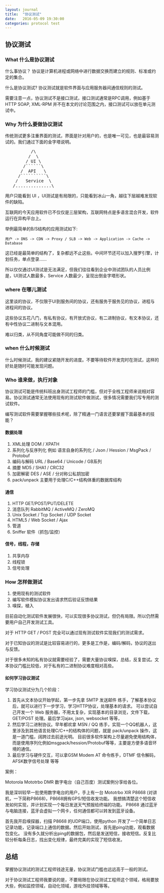 ```yaml
---
layout: journal
title:  "协议测试"
date:   2016-05-09 19:30:00
categories: protocol test
---
```


协议测试
-----


### What 什么是协议测试

什么事协议？ 协议是计算机进程或网络中进行数据交换而建立的规则、标准或约定的集合。

什么是协议测试? 协议测试就是软件界面与应用服务器间通信规则的测试。

需要注意一点，协议测试不是接口测试，接口测试通常是RPC调用，例如基于HTTP SOAP, XML-RPM 并不在本文的讨论范围之内，接口测试可以放在单元测试中。


### Why 为什么要做协议测试

传统测试更多注重界面的测试，界面是针对用户的，也是唯一可见，也是最容易测试的。我们通过下面的金字塔说明。

<pre>
          /\
         /  \ 
        / UI \
       /``````\
      /  API   \
     /``````````\
    /   Service  \
   /..............\
</pre>

用户只能看到 UI ，UI测试是有局限的，只能看到冰山一角，越往下层越难发现软件的缺陷。

互联网的今天应用软件已不仅仅是三层架构，互联网特点是多语言混合开发，软件运行在异构平台上。

举例最简单的B/S结构的应用测试如下:

```
用户 -> DNS -> CDN -> Proxy / SLB -> Web -> Application -> Cache -> Database
```

这已经是最简单的结构了，复杂都远不止这些。中间环节还可以加入搜罗引擎，计划任务，单点登录......

所以仅仅通过UI测试是无法满足，但我们往往看到企业中测试团队的人员比例是，UI测试人数最多，Service 人数最少，呈现出倒金字塔形状。

### where 在哪儿测试

这里谈的协议，不仅限于UI到服务间的协议，还有服务于服务见的协议，进程与进程间的协议。

这些协议五花八门，有私有协议，有开放式协议，有二进制协议，有文本协议，还有中性协议二进制与文本混用。

难以归类，从不同角度可能做不同的归类。


### when 什么时候测试

什么时候测试，我的建议紧随开发的进度。不要等待软件开发完时在测试，这样的好处是随时可能发现问题。


### Who 谁来做，执行对象

协议测试可能是传统科班出身测试工程师的门槛，但对于全栈工程师来说相对容易。协议测试通常无法使用现有的测试软件做测试，很多情况需要我们写专用的测试软件。

编写测试软件需要掌握哪些技术呢，除了精通一门语言还要掌握下面最基本的技能？

#### 数据处理

1. XML处理 DOM / XPATH 
1. 系列化与反序列化 例如 语言自身的系列化 / Json / Hession / MsgPack / Protobuf
1. 编码与解码 URL / Base64 / Unicode / GB系列
1. 摘要 MD5 / SHA1 / CRC32
1. 加密解密 DES / ASE / 分对称公私钥加密
1. pack/unpack 主要用于处理C/C++结构体重的数据库结构

#### 通信

1. HTTP GET/POST/PUT/DELETE
1. 消息队列 RabbitMQ / ActiveMQ / ZeroMQ
1. Unix Socket / Tcp Socket / UDP Socket
1. HTML5 / Web Socket / Ajax
1. 管道
1. Sniffer 软件（抓包/监控）

#### 信号，线程，存储

1. 共享内存
1. 线程锁
1. 信号处理

### How 怎样做测试

1. 使用现有的测试软件
1. 编写软件模拟协议发出请求然后验证反馈结果
1. 嗅探，植入

目前自动化测试软件发展很快，可以实现很多协议测试，但仍有局限。所以仍然需要用户自己开发测试工具。

对于 HTTP GET / POST 完全可以通过现有测试软件实现我们的测试需求。

对于已知协议的测试是比较容易进行的，更多是工作是，编码/解码，协议的送出与反馈。

对于很多未知的私有协议就需要经验了，需要大量协议嗅探，总结，反复尝试。文本协议门槛比较低，对于私有的二进制协议难度相对高些。

#### 如何学习协议测试

学习协议测试分为几个阶段：

1. 首先从文本协议开始学起，第一步先拿 SMTP 发送邮件 练手，了解基本协议后，就可以进行下一步学习，学习HTTP协议，处理基本的请求。
可以尝试自己开发一个 Web 服务器，不用太复杂，实现基本的目录浏览，文件下载，GET/POST 处理。最后学习ajax, json, websocket 等等，
1. 然后学习二进制协议。早年都欢拿 MSN / QQ 练手，实现一个QQ机器人，这里涉及到其他语言处理C/C++的结构体的问题，就是 pack/unpack 操作，这是一道门槛，阔跨过去前途光明。
目前很多软件架构上尽量避免使用结构体，而是使用序列化例如msgpack/hession/Protobuf等等，主要是方便多语音环境的通信。
1. 最后学习与硬件交互，可以拿GSM Modem AT 命令练手，DTMF 信令解码，AFSK数字信号处理 等等

案例：

Motorola Mototrbo DMR 数字电台（自己百度）测试案例分享给各位。

我是深圳较早一批使用数字电台的用户，手上有一台 Mototrbo XIR P8668 (对讲机，一下简称P8668)，P8668拥有GPS/短信收发功能。
我想搞清楚这个短信收发如何实现，并计划实现一个每日发送天气预报给终端的功能。
P8668 通过蓝牙与电脑连接，蓝牙会虚拟一个网卡，任何通信都可以转发到蓝牙设备。

首先我开启嗅探器，扫描 P8668 的UDP端口，使用python 开发了一个简单日志记录功能，记录端口上通信的数据。然后开始测试，首先是ping功能，观看数据包变化。
没有多久就分析出ping的数据包，然后是发送短信，接收短信。反复比较分析每条日志，找出变化规律，最终完美的实现了短信收发。


总结
-----

掌握协议测试的测试工程师钱途无量，协议测试门槛也远远高于一般的测试。

对于协议测试工程师我要说的是，不要局限在协议测试工程师这个领域，格局要放大些，例如监控领域，自动化领域，游戏外挂领域等等。

